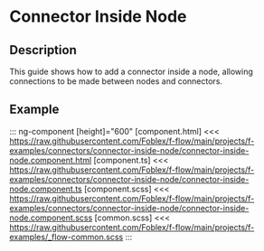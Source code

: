 ﻿# Connector Inside Node

## Description

This guide shows how to add a connector inside a node, allowing connections to be made between nodes and connectors.

## Example

::: ng-component <connector-inside-node></connector-inside-node> [height]="600"
[component.html] <<< https://raw.githubusercontent.com/Foblex/f-flow/main/projects/f-examples/connectors/connector-inside-node/connector-inside-node.component.html
[component.ts] <<< https://raw.githubusercontent.com/Foblex/f-flow/main/projects/f-examples/connectors/connector-inside-node/connector-inside-node.component.ts
[component.scss] <<< https://raw.githubusercontent.com/Foblex/f-flow/main/projects/f-examples/connectors/connector-inside-node/connector-inside-node.component.scss
[common.scss] <<< https://raw.githubusercontent.com/Foblex/f-flow/main/projects/f-examples/_flow-common.scss
:::



